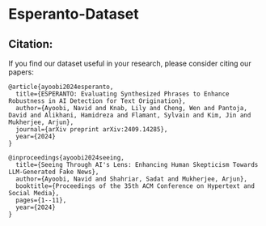 # Esperanto-Dataset

## Citation:
If you find our dataset useful in your research, please consider citing our papers:
```
@article{ayoobi2024esperanto,
  title={ESPERANTO: Evaluating Synthesized Phrases to Enhance Robustness in AI Detection for Text Origination},
  author={Ayoobi, Navid and Knab, Lily and Cheng, Wen and Pantoja, David and Alikhani, Hamidreza and Flamant, Sylvain and Kim, Jin and Mukherjee, Arjun},
  journal={arXiv preprint arXiv:2409.14285},
  year={2024}
}
```

```
@inproceedings{ayoobi2024seeing,
  title={Seeing Through AI's Lens: Enhancing Human Skepticism Towards LLM-Generated Fake News},
  author={Ayoobi, Navid and Shahriar, Sadat and Mukherjee, Arjun},
  booktitle={Proceedings of the 35th ACM Conference on Hypertext and Social Media},
  pages={1--11},
  year={2024}
}
```

